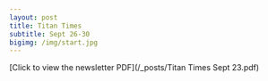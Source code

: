 ```yaml
---
layout: post
title: Titan Times
subtitle: Sept 26-30
bigimg: /img/start.jpg
---
```


[Click to view the newsletter PDF](/_posts/Titan Times Sept 23.pdf)
